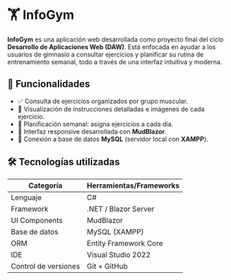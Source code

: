 # 🏋️ InfoGym

**InfoGym** es una aplicación web desarrollada como proyecto final del ciclo **Desarrollo de Aplicaciones Web (DAW)**. Está enfocada en ayudar a los usuarios de gimnasio a consultar ejercicios y planificar su rutina de entrenamiento semanal, todo a través de una interfaz intuitiva y moderna.

## 🚀 Funcionalidades

- ✅ Consulta de ejercicios organizados por grupo muscular.
- 📄 Visualización de instrucciones detalladas e imágenes de cada ejercicio.
- 📆 Planificación semanal: asigna ejercicios a cada día.
- 🎨 Interfaz responsive desarrollada con **MudBlazor**.
- 💾 Conexión a base de datos **MySQL** (servidor local con **XAMPP**).

## 🛠️ Tecnologías utilizadas

| Categoría       | Herramientas/Frameworks             |
|-----------------|-------------------------------------|
| Lenguaje        | C#                                  |
| Framework       | .NET / Blazor Server                |
| UI Components   | MudBlazor                           |
| Base de datos   | MySQL (XAMPP)                       |
| ORM             | Entity Framework Core               |
| IDE             | Visual Studio 2022                  |
| Control de versiones | Git + GitHub                    |
